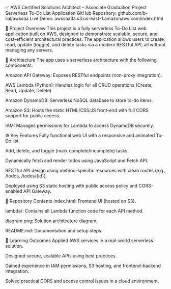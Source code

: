 ✅ AWS Certified Solutions Architect – Associate Graduation Project
Serverless To-Do List Application
GitHub Repository: github.com/b-ilal/awssaa
Live Demo: awssaa3a.s3.us-east-1.amazonaws.com/index.html

📌 Project Overview
This project is a fully serverless To-Do List web application built on AWS, designed to demonstrate scalable, secure, and cost-efficient architectural practices. The application allows users to create, read, update (toggle), and delete tasks via a modern RESTful API, all without managing any servers.

🧱 Architecture
The app uses a serverless architecture with the following components:

Amazon API Gateway: Exposes RESTful endpoints (non-proxy integration).

AWS Lambda (Python): Handles logic for all CRUD operations (Create, Read, Update, Delete).

Amazon DynamoDB: Serverless NoSQL database to store to-do items.

Amazon S3: Hosts the static HTML/CSS/JS front-end with full CORS support for public access.

IAM: Manages permissions for Lambda to access DynamoDB securely.

⚙️ Key Features
Fully functional web UI with a responsive and animated To-Do list.

Add, delete, and toggle (mark complete/incomplete) tasks.

Dynamically fetch and render todos using JavaScript and Fetch API.

RESTful API design using method-specific resources with clean routes (e.g., /todos, /todos/{id}).

Deployed using S3 static hosting with public access policy and CORS-enabled API Gateway.

📁 Repository Contents
index.html: Frontend UI (hosted on S3).

lambda/: Contains all Lambda function code for each API method.

diagram.png: Solution architecture diagram.

README.md: Documentation and setup steps.

🎯 Learning Outcomes
Applied AWS services in a real-world serverless solution.

Designed secure, scalable APIs using best practices.

Gained experience in IAM permissions, S3 hosting, and frontend-backend integration.

Solved practical CORS and access control issues in a cloud environment.

